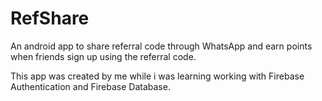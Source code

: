 # RefShare

An android app to share referral code through WhatsApp and earn points when friends sign up using the referral code.

This app was created by me while i was learning working with Firebase Authentication and Firebase Database.
